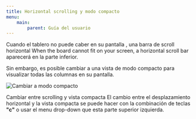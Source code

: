 ```yaml
---
title: Horizontal scrolling y modo compacto
menu:
    main:
        parent: Guía del usuario
---
```


Cuando el tablero no puede caber en su pantalla , una barra de scroll horizontal 
When the board cannot fit on your screen, a horizontal scroll bar aparecerá en la parte inferior.

Sin embargo, es posible cambiar a una vista de modo compacto para visualizar todas las columnas en su pantalla.

![Cambiar a modo compacto](/images/v1/es/board-compact-mode.png)

Cambiar entre scrolling y vista compacta 
El cambio entre el desplazamiento horizontal y la vista compacta se puede hacer con la combinación de teclas **"c"** o usar el menu drop-down que esta parte superior izquierda.
